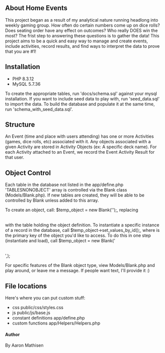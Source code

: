 ## About Home Events

This project began as a result of my analytical nature running headlong into weekly gaming group. How often do certain numbers come up on dice rolls? Does seating order have any effect on outcomes? Who really DOES win the most? The frist step to answering these questions is to gather the data! This project aims to be a quick and easy way to manage and create events, include activities, record results, and find ways to interpret the data to prove that you are #1!


## Installation

- PHP 8.3.12
- MySQL 5.7.36 

To create the appropriate tables, run 'docs/schema.sql' against your mysql installation.
If you want to include seed data to play with, run 'seed_data.sql' to import the data.
To build the database and populate it at the same time, run 'schema_with_seed_data.sql'.


## Structure

An Event (time and place with users attending) has one or more Activities (games, dice rolls, etc) associated with it. Any objects associated with a given Activity are stored in Activity Objects (ex: A specific deck name).
For each Activity attached to an Event, we record the Event Activity Result for that user.


## Object Control

Each table in the database not listed in the app/define.php 'TABLESNONOBJECT' array is controlled via the Blank class (Models/Blank.php). If new tables are created, they will be able to be controlled by Blank unless added to this array.

To create an object, call: $temp_object = new Blank('<table name>');, replacing <table name> with the table holding the object definition.
To instantiate a specific instance of a record in the database, call $temp_object->set_values_by_id(<id>);, where <id> is the primary key of the object you'd like to access.
To do this in one step (instantiate and load), call  $temp_object = new Blank('<table name>',<id>);

For specific features of the Blank object type, view Models/Blank.php and play around, or leave me a message. If people want text, I'll provide it :)


## File locations
Here's where you can put custom stuff:
- css                    public/css/styles.css
- js                     public/js/base.js
- constant definitions   app/define.php
- custom functions       app/Helpers/Helpers.php




#### Author
By Aaron Mathisen
